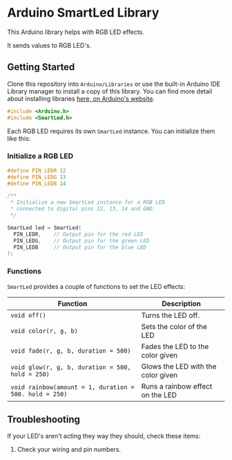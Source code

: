 # Arduino SmartLed Library

This Arduino library helps with RGB LED effects.

It sends values to RGB LED's.

## Getting Started

Clone this repository into `Arduino/Libraries` or use the built-in Arduino IDE Library manager to install
a copy of this library. You can find more detail about installing libraries 
[here, on Arduino's website](https://www.arduino.cc/en/guide/libraries).

```CPP
#include <Arduino.h>
#include <SmartLed.h>
```

Each RGB LED requires its own `SmartLed` instance. You can initialize them like this:


### Initialize a RGB LED

```CPP
#define PIN_LEDR 12
#define PIN_LEDG 13
#define PIN_LEDB 14

/**
 * Initialize a new SmartLed instance for a RGB LED
 * connected to digital pins 12, 13, 14 and GND.
 */

SmartLed led = SmartLed(
  PIN_LEDR,    // Output pin for the red LED
  PIN_LEDG,    // Output pin for the green LED
  PIN_LEDB     // Output pin for the blue LED
);
```


### Functions

`SmartLed` provides a couple of functions to set the LED effects:

| Function                                                | Description                                 |
| ------------------------------------------------------- | ------------------------------------------- |
| `void off()`                                            | Turns the LED off.                          |
| `void color(r, g, b)`                                   | Sets the color of the LED                   |
| `void fade(r, g, b, duration = 500)`                    | Fades the LED to the color given            |
| `void glow(r, g, b, duration = 500, hold = 250)`        | Glows the LED with the color given          |
| `void rainbow(amount = 1, duration = 500. hold = 250)`  | Runs a rainbow effect on the LED            |


## Troubleshooting

If your LED's aren't acting they way they should, check these items:

1. Check your wiring and pin numbers.
   